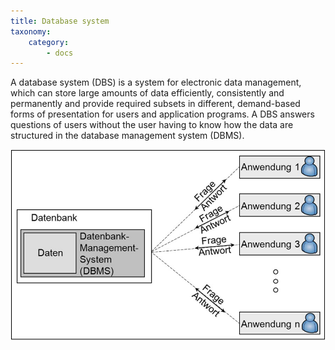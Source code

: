 ```yaml
---
title: Database system
taxonomy:
    category:
        - docs
---
```

A database system (DBS) is a system for electronic data management, which can store large amounts of data efficiently, consistently and permanently and provide required subsets in different, demand-based forms of presentation for users and application programs. A DBS answers questions of users without the user having to know how the data are structured in the database management system (DBMS).

![DBMS](gis5-en.jpg)

